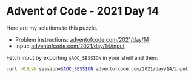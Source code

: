 # Advent of Code - 2021 Day 14
Here are my solutions to this puzzle.

* Problem instructions: [adventofcode.com/2021/day/14](https://adventofcode.com/2021/day/14)
* Input: [adventofcode.com/2021/day/14/input](https://adventofcode.com/2021/day/14/input)

Fetch input by exporting `$AOC_SESSION` in your shell and then:
```bash
curl -OJLsb session=$AOC_SESSION adventofcode.com/2021/day/14/input
```
